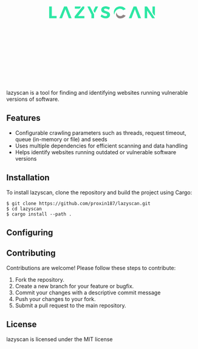 
<svg xmlns:dc="http://purl.org/dc/elements/1.1/" xmlns:cc="http://creativecommons.org/ns#" xmlns:rdf="http://www.w3.org/1999/02/22-rdf-syntax-ns#" xmlns:svg="http://www.w3.org/2000/svg" xmlns="http://www.w3.org/2000/svg" xmlns:xlink="http://www.w3.org/1999/xlink" id="svg164039" viewBox="0 0 1024 768" height="768px" width="1024px" version="1.1">
  <metadata id="metadata164045">
    <rdf:rdf>
      <cc:work rdf:about="">
        <dc:format>image/svg+xml</dc:format>
        <dc:type rdf:resource="http://purl.org/dc/dcmitype/StillImage"></dc:type>
      </cc:work>
    </rdf:rdf>
  </metadata>
  <defs id="defs164043"></defs>
  <linearGradient spreadMethod="pad" y2="30%" x2="-10%" y1="120%" x1="30%" id="3d_gradient2-logo-57ba57e8-928a-4082-856c-4c51d07d1491">
    <stop id="stop164020" stop-opacity="1" stop-color="#ffffff" offset="0%"></stop>
    <stop id="stop164022" stop-opacity="1" stop-color="#000000" offset="100%"></stop>
  </linearGradient>
  <linearGradient gradientTransform="rotate(-30)" spreadMethod="pad" y2="30%" x2="-10%" y1="120%" x1="30%" id="3d_gradient3-logo-57ba57e8-928a-4082-856c-4c51d07d1491">
    <stop id="stop164025" stop-opacity="1" stop-color="#ffffff" offset="0%"></stop>
    <stop id="stop164027" stop-opacity="1" stop-color="#cccccc" offset="50%"></stop>
    <stop id="stop164029" stop-opacity="1" stop-color="#000000" offset="100%"></stop>
  </linearGradient>
  <g id="logo-group">
    <image xlink:href="" id="container" x="272" y="144" width="480" height="480" style="display: none;" transform="translate(0 0)"></image>
    <g id="logo-center" transform="translate(5.684341886080802e-14 0)">
      <image xlink:href="" id="icon_container" style="display: none;" x="0" y="0"></image>
      <g id="slogan" style="font-style:oblique;font-weight:300;font-size:32px;line-height:1;font-family:Lato;font-variant-ligatures:none;text-align:center;text-anchor:middle" transform="translate(0 0)"></g>
      <g id="title" style="font-style:normal;font-weight:normal;font-size:72px;line-height:1;font-family:'Brandmark Sans 2 Color';font-variant-ligatures:normal;text-align:center;text-anchor:middle" transform="translate(0 0)">
        <g id="path164048" aria-label="L" transform="translate(0 314.43399999999997) translate(229.03070000000002 38.065999999999995) scale(1.25) translate(-320.6555 50.328)"> <path class="c1" d="M115.91309,115.33716v9.86523H84.08691V74.79761H95.3916v40.46826L115.91309,115.33716z" transform="translate(236.56859 -125.12561)" stroke-width="0" stroke-linejoin="miter" stroke-miterlimit="2" fill="#2de7a4" stroke="#2de7a4"></path> </g>
        <g id="path164050" aria-label="A" transform="translate(0 314.43399999999997) translate(283.5058625 37.976) scale(1.25) translate(-354.23563 50.4)"> <polygon class="c1" points="106.19287,74.79785 94.23975,74.79785 73.78955,125.20215 85.31104,125.20215 92.0791,106.84082 92.0791,106.84082 99.85596,86.74268 114.18506,125.20215 126.21045,125.20215 " transform="translate(280.44608 -125.19785)" stroke-width="0" stroke-linejoin="miter" stroke-miterlimit="2" fill="#2de7a4" stroke="#2de7a4"></polygon> </g>
        <g id="path164052" aria-label="Z" transform="translate(0 314.43399999999997) translate(365.3142874999999 37.976) scale(1.25) translate(-409.68237 50.4)"> <path class="c1" d="M120.88184,115.87793v9.28809H79.11816v-7.63184l33.84277-42.7002h7.48926v7.70459L94.02344,115.9502 L120.88184,115.87793z M99.35254,84.12256H80.05469v-9.28857h24.98633C105.04102,74.83398,105.18457,80.6665,99.35254,84.12256z" transform="translate(330.56421 -125.23398)" stroke-width="0" stroke-linejoin="miter" stroke-miterlimit="2" fill="#2de7a4" stroke="#2de7a4"></path> </g>
        <g id="path164054" aria-label="Y" transform="translate(0 314.43399999999997) translate(433.3878874999999 37.976) scale(1.25) translate(-454.14125 50.4)"> <path class="c1" d="M88.11914,74.79785l17.6416,34.20313v16.20117H94.52832v-15.84082L76.95801,74.79785H88.11914z M123.04199,74.79785l-13.17676,26.06641c0,0-6.26465-0.93652-6.19238-9.93701l8.20898-16.12939H123.04199z" transform="translate(377.18324 -125.19785)" stroke-width="0" stroke-linejoin="miter" stroke-miterlimit="2" fill="#2de7a4" stroke="#2de7a4"></path> </g>
        <g id="path164056" aria-label="S" transform="translate(0 314.43399999999997) translate(504.2163249999999 37.256) scale(1.25) translate(-500.804 50.976)"> <path class="c1" d="M104.28467,95.17578c7.48926,2.23193,15.91309,4.82422,15.91309,15.40918 c0,9.2168-7.41602,15.19336-18.86523,15.19336c-7.7041,0-15.69727-2.95215-21.53027-7.84863l4.32129-9.07227 c4.89551,4.32031,12.09668,7.41602,17.35352,7.41602c4.24805,0,6.76855-1.87207,6.76855-5.04004 c0-4.17676-4.6084-5.54492-9.9375-7.12891c-7.34473-2.16016-15.69727-4.6084-15.69727-14.90527 c0-9.07275,7.34473-14.97754,18.79395-14.97754c6.55273,0,13.39258,2.01611,18.43359,5.40039l-4.24902,9.28906 c-5.1123-3.02441-11.30469-5.11279-15.26465-5.11279c-3.67285,0-5.83301,1.58447-5.83301,4.24854 c0,4.03223,4.53711,5.40039,9.7207,6.98486L104.28467,95.17578z" transform="translate(421.00174 -125.19768)" stroke-width="0" stroke-linejoin="miter" stroke-miterlimit="2" fill="#2de7a4" stroke="#2de7a4"></path> </g>
        <g id="path164058" aria-label="^C" transform="translate(0 314.43399999999997) translate(575.2852374999999 37.616) scale(1.25) translate(-547.65913 50.688)"> <path class="c1" d="M102.19629,84.1582c0,0-21.96191-0.64795-25.41797,25.77881 c-1.2959-3.09668-2.0166-6.48047-2.0166-10.08105c0-14.54541,11.7373-25.5625,27.29102-25.5625 c10.00879,0,18.43359,4.53662,23.18555,11.59277l-10.44043,4.68066c-2.95313-3.88818-7.63281-6.33643-12.60156-6.33643V84.1582z" transform="translate(472.89741 -124.98146)" stroke-width="0" stroke-linejoin="miter" stroke-miterlimit="2" fill="#2de7a4" stroke="#2de7a4"></path> <path class="c3" d="M102.19629,115.84131c4.89648,0,9.57715-2.44824,12.5293-6.33691l10.36914,4.6084 c-4.75293,7.05664-13.10547,11.59375-23.04199,11.59375c-2.16016,0-4.24902-0.2168-6.19336-0.64844 c-1.72754-0.64844-3.38379-1.51172-4.89648-2.73633c-4.17578-3.45605-5.61621-7.12891-6.12012-8.85645 c-1.72852-5.54492,0.14453-10.72949,1.2959-13.53711c0.07227,8.71289,7.84863,15.76953,16.12988,15.76953L102.19629,115.84131z" transform="translate(472.89741 -124.98146)" stroke-width="0" stroke-linejoin="miter" stroke-miterlimit="2" fill="#908585" stroke="#908585"></path> </g>
        <g id="path164060" aria-label="A" transform="translate(0 314.43399999999997) translate(655.3808624999999 37.976) scale(1.25) translate(-601.73563 50.4)"> <polygon class="c1" points="106.19287,74.79785 94.23975,74.79785 73.78955,125.20215 85.31104,125.20215 92.0791,106.84082 92.0791,106.84082 99.85596,86.74268 114.18506,125.20215 126.21045,125.20215 " transform="translate(527.94608 -125.19785)" stroke-width="0" stroke-linejoin="miter" stroke-miterlimit="2" fill="#2de7a4" stroke="#2de7a4"></polygon> </g>
        <g id="path164062" aria-label="N" transform="translate(0 314.43399999999997) translate(740.3392874999998 37.976) scale(1.25) translate(-659.70237 50.4)"> <path class="c1" d="M88.22705,74.79785l33.62695,50.4043h-11.59277L88.65967,92.36719v32.83496H78.146v-50.4043H88.22705z M121.854,74.79785v38.95508c-7.05664-4.32031-9.86426-12.60107-10.44043-14.61719V74.79785H121.854z" transform="translate(581.55637 -125.19785)" stroke-width="0" stroke-linejoin="miter" stroke-miterlimit="2" fill="#2de7a4" stroke="#2de7a4"></path> </g>
              </g>
      <image xlink:href="" id="icon" style="display: none;" x="0" y="0"></image>
    </g>
  </g>
</svg>

lazyscan is a tool for finding and identifying websites running vulnerable versions of software.

## Features

- Configurable crawling parameters such as threads, request timeout, queue (in-memory or file) and seeds
- Uses multiple dependencies for efficient scanning and data handling
- Helps identify websites running outdated or vulnerable software versions

## Installation

To install lazyscan, clone the repository and build the project using Cargo:

```
$ git clone https://github.com/proxin187/lazyscan.git
$ cd lazyscan
$ cargo install --path .
```

## Configuring

## Contributing

Contributions are welcome! Please follow these steps to contribute:

1. Fork the repository.
2. Create a new branch for your feature or bugfix.
3. Commit your changes with a descriptive commit message
4. Push your changes to your fork.
5. Submit a pull request to the main repository.

## License
lazyscan is licensed under the MIT license


